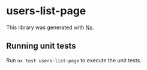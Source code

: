 # users-list-page

This library was generated with [Nx](https://nx.dev).

## Running unit tests

Run `nx test users-list-page` to execute the unit tests.
